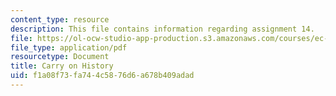 ```yaml
---
content_type: resource
description: This file contains information regarding assignment 14.
file: https://ol-ocw-studio-app-production.s3.amazonaws.com/courses/ec-050-recreate-experiments-from-history-inform-the-future-from-the-past-galileo-january-iap-2010/f1a08f73fa744c5876d6a678b409adad_MITEC_050IAP10_assn14.pdf
file_type: application/pdf
resourcetype: Document
title: Carry on History
uid: f1a08f73-fa74-4c58-76d6-a678b409adad
---
```

